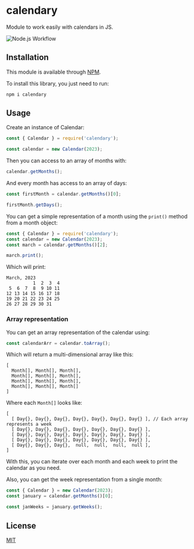 # calendary
Module to work easily with calendars in JS.


![Node.js Workflow](https://github.com/vcgtz/calendary/actions/workflows/node.js.yml/badge.svg)

## Installation
This module is available through [NPM](https://www.npmjs.com/).

To install this library, you just need to run:
```bash
npm i calendary
```

## Usage
Create an instance of Calendar:
```js
const { Calendar } = require('calendary');

const calendar = new Calendar(2023);
```

Then you can access to an array of months with:
```js
calendar.getMonths();
```

And every month has access to an array of days:
```js
const firstMonth = calendar.getMonths()[0];

firstMonth.getDays();
```

You can get a simple representation of a month using the `print()` method from a month object:
```js
const { Calendar } = require('calendary');
const calendar = new Calendar(2023);
const march = calendar.getMonths()[2];

march.print();
```

Which will print:
```text
March, 2023
          1  2  3  4
 5  6  7  8  9 10 11
12 13 14 15 16 17 18
19 20 21 22 23 24 25
26 27 28 29 30 31
```


### Array representation
You can get an array representation of the calendar using:
```js
const calendarArr = calendar.toArray();
```

Which will return a multi-dimensional array like this:
```text
[
  Month[], Month[], Month[],
  Month[], Month[], Month[],
  Month[], Month[], Month[],
  Month[], Month[], Month[]
]
```

Where each `Month[]` looks like:
```text
[
  [ Day{}, Day{}, Day{}, Day{}, Day{}, Day{}, Day{} ], // Each array represents a week
  [ Day{}, Day{}, Day{}, Day{}, Day{}, Day{}, Day{} ],
  [ Day{}, Day{}, Day{}, Day{}, Day{}, Day{}, Day{} ],
  [ Day{}, Day{}, Day{}, Day{}, Day{}, Day{}, Day{} ],
  [ Day{}, Day{}, Day{},  null,  null,  null,  null ],
]
```

With this, you can iterate over each month and each week to print the calendar as you need.

Also, you can get the week representation from a single month:
```js
const { Calendar } = new Calendar(2023);
const january = calendar.getMonths()[0];

const janWeeks = january.getWeeks();
```

## License
[MIT](https://github.com/vcgtz/calendary/blob/main/LICENSE)
